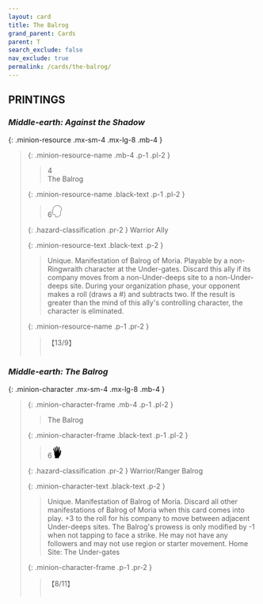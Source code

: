 ```yaml
---
layout: card
title: The Balrog
grand_parent: Cards
parent: T
search_exclude: false
nav_exclude: true
permalink: /cards/the-balrog/
---
```


## PRINTINGS


### _Middle-earth: Against the Shadow_

{: .minion-resource .mx-sm-4 .mx-lg-8 .mb-4 }
> {: .minion-resource-name .mb-4 .p-1 .pl-2 }
> > <div class="hazard-mp">4</div>
> > <div class="card-name">The Balrog</div>
>
> {: .minion-resource-name .black-text .p-1 .pl-2 }
> > 6![](/assets/images/mind.svg)
>
> {: .hazard-classification .pr-2 }
> Warrior Ally
>
> {: .minion-resource-text .black-text .p-2 }
> > Unique. Manifestation of Balrog of Moria. Playable by a non-Ringwraith character at the Under-gates. Discard this ally if its company moves from a non-Under-deeps site to a non-Under-deeps site. During your organization phase, your opponent makes a roll (draws a #) and subtracts two. If the result is greater than the mind of this ally's controlling character, the character is eliminated. 
> 
> {: .minion-resource-name .p-1 .pr-2 }
> > <div class="card-shield">【13/9】</div>
> > <div class="card-corruption-white">&nbsp;</div>

### _Middle-earth: The Balrog_

{: .minion-character .mx-sm-4 .mx-lg-8 .mb-4 }
> {: .minion-character-frame .mb-4 .p-1 .pl-2 }
> > <div class="hazard-mp"></div>
> > <div class="card-name">The Balrog</div>
>
> {: .minion-character-frame .black-text .p-1 .pl-2 }
> > 6![](/assets/images/di.svg)
>
> {: .hazard-classification .pr-2 }
> Warrior/Ranger Balrog
>
> {: .minion-character-text .black-text .p-2 }
> > Unique. Manifestation of Balrog of Moria. Discard all other manifestations of Balrog of Moria when this card comes into play. +3 to the roll for his company to move between adjacent Under-deeps sites. The Balrog's prowess is only modified by -1 when not tapping to face a strike. He may not have any followers and may not use region or starter movement.   Home Site: The Under-gates  
>
> {: .minion-character-frame .p-1 .pr-2 }
> > <div class="card-shield">【8/11】</div>
> > <div class="card-corruption-white">&nbsp;</div>
